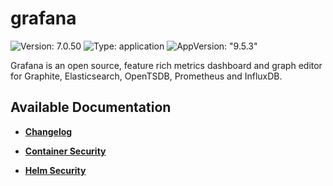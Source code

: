 # grafana

![Version: 7.0.50](https://img.shields.io/badge/Version-7.0.50-informational?style=flat-square) ![Type: application](https://img.shields.io/badge/Type-application-informational?style=flat-square) ![AppVersion: "9.5.3"](https://img.shields.io/badge/AppVersion-"9.5.3"-informational?style=flat-square)

Grafana is an open source, feature rich metrics dashboard and graph editor for Graphite, Elasticsearch, OpenTSDB, Prometheus and InfluxDB.

## Available Documentation

- [**Changelog**](CHANGELOG)

- [**Container Security**](container-security)

- [**Helm Security**](helm-security)

